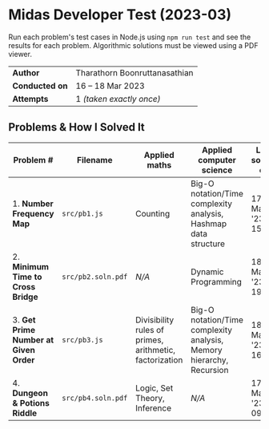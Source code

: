# Midas Developer Test (2023-03)

Run each problem's test cases in Node.js using `npm run test` and see the results for each problem. Algorithmic solutions must be viewed using a PDF viewer.

|                  |                               |
| ---------------- | ----------------------------- |
| **Author**       | Tharathorn Boonruttanasathian |
| **Conducted on** | 16 – 18 Mar 2023              |
| **Attempts**     | 1 _(taken exactly once)_            |

## Problems & How I Solved It

| Problem #                              | Filename           | Applied maths                                           | Applied computer science                                             | Last solved on      | # attempts |
| -------------------------------------- | ------------------ | ------------------------------------------------------- | -------------------------------------------------------------------- | ------------------- | ---------- |
| 1. **Number Frequency Map**            | `src/pb1.js`       | Counting                                                | Big-O notation/Time complexity analysis, Hashmap data structure      | 17 Mar '23 at 15:43 | **1**      |
| 2. **Minimum Time to Cross Bridge**    | `src/pb2.soln.pdf` | _N/A_                                                   | Dynamic Programming                                                  | 18 Mar '23 at 19:00 | **1**      |
| 3. **Get Prime Number at Given Order** | `src/pb3.js`       | Divisibility rules of primes, arithmetic, factorization | Big-O notation/Time complexity analysis, Memory hierarchy, Recursion | 18 Mar '23 at 16:25 | **3**      |
| 4. **Dungeon & Potions Riddle**     | `src/pb4.soln.pdf` | Logic, Set Theory, Inference                            | _N/A_                                                                | 17 Mar '23 at 09:01 | **1**      |
